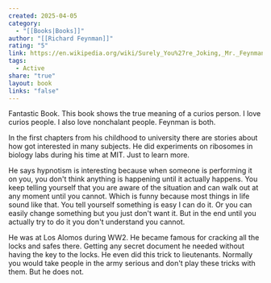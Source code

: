 ```yaml
---
created: 2025-04-05
category:
  - "[[Books|Books]]"
author: "[[Richard Feynman]]"
rating: "5"
link: https://en.wikipedia.org/wiki/Surely_You%27re_Joking,_Mr._Feynman!
tags:
  - Active
share: "true"
layout: book
links: "false"
---
```

Fantastic Book. This book shows the true meaning of a curios person.
I love curios people. I also love nonchalant people. Feynman is both.

In the first chapters from his childhood to university there are stories about how got interested in many subjects.
He did experiments on ribosomes in biology labs during his time at MIT. Just to learn more.

He says hypnotism is interesting because when someone is performing it on you, you don't think anything is happening until it actually happens.
You keep telling yourself that you are aware of the situation and can walk out at any moment until you cannot.
Which is funny because most things in life sound like that.
You tell yourself something is easy I can do it.
Or you can easily change something but you just don't want it.
But in the end until you actually try to do it you don't understand you cannot.

He was at Los Alomos during WW2. He became famous for cracking all the locks and safes there.
Getting any secret document he needed without having the key to the locks.
He even did this trick to lieutenants.
Normally you would take people in the army serious and don't play these tricks with them.
But he does not.